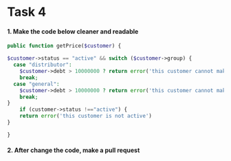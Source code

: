 # Task 4

#### 1. Make the code below cleaner and readable

```php
public function getPrice($customer) {

$customer->status == "active" && switch ($customer->group) {
  case "distributor":
    $customer->debt > 10000000 ? return error('this customer cannot make a purchase due to his debt over limit') : return Price::get('distributor');
    break;
  case "general":
    $customer->debt > 10000000 ? return error('this customer cannot make a purchase due to his debt over limit') : return Price::get('general');
    break;
}
    if (customer->status !=="active") {
    return error('this customer is not active')
}

}
```

#### 2. After change the code, make a pull request
